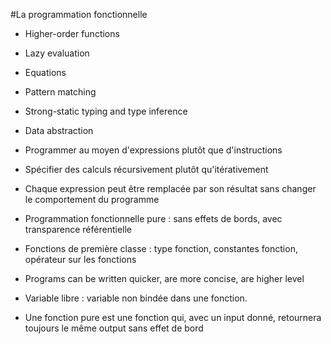 #La programmation fonctionnelle

* Higher-order functions
* Lazy evaluation
* Equations
* Pattern matching
* Strong-static typing and type inference
* Data abstraction


* Programmer au moyen d'expressions plutôt que d'instructions
* Spécifier des calculs récursivement plutôt qu'itérativement
* Chaque expression peut être remplacée par son résultat sans changer le comportement du programme
* Programmation fonctionnelle pure : sans effets de bords, avec transparence référentielle
* Fonctions de première classe : type fonction, constantes fonction, opérateur sur les fonctions
* Programs can be written quicker, are more concise, are higher level

* Variable libre : variable non bindée dans une fonction.
* Une fonction pure est une fonction qui, avec un input donné, retournera toujours le même output sans effet de bord
